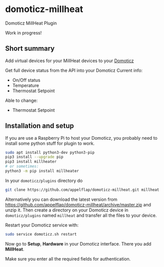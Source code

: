 # domoticz-millheat
Domoticz MillHeat Plugin

Work in progress! 

Short summary
-------------

Add virtual devices for your MillHeat devices to your [Domoticz](https://www.domoticz.com/)

Get full device status from the API into your Domoticz
Current info:
* On/Off status
* Temperature
* Thermostat Setpoint

Able to change:
* Thermostat Setpoint

Installation and setup
----------------------

If you are use a Raspberry Pi to host your Domoticz, you probably need to install some python stuff for plugin to work.

```bash
sudo apt install python3-dev python3-pip
pip3 install --upgrade pip
pip3 install millheater
# or sometimes:
python3 -m pip install millheater
```

In your `domoticz/plugins` directory do

```bash
git clone https://github.com/appelflap/domoticz-millheat.git millheat
```

Alternatively you can download the latest version from
https://github.com/appelflap/domoticz-millheat/archive/master.zip
and unzip it. Then create a directory on your Domoticz device
in `domoticz/plugins` named `millheat` and transfer all the
files to your device.

Restart your Domoticz service with:

```bash
sudo service domoticz.sh restart
```

Now go to **Setup**, **Hardware** in your Domoticz interface. There you add
**MillHeat**.

Make sure you enter all the required fields for authentication.

